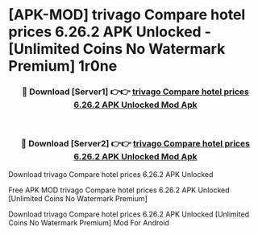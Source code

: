 # [APK-MOD] trivago  Compare hotel prices 6.26.2 APK Unlocked - [Unlimited Coins No Watermark Premium] 1r0ne



<div align="center">
<h3>🔴 Download [Server1] 👉👉 <a href="https://momento.my/?title=trivago__Compare_hotel_prices_6.26.2_APK_Unlocked">trivago  Compare hotel prices 6.26.2 APK Unlocked Mod Apk</a></h3><br>

<h3>🔴 Download [Server2] 👉👉 <a href="https://momento.my/?title=trivago__Compare_hotel_prices_6.26.2_APK_Unlocked">trivago  Compare hotel prices 6.26.2 APK Unlocked Mod Apk</a></h3>
</div>



Download trivago  Compare hotel prices 6.26.2 APK Unlocked 

Free APK MOD trivago  Compare hotel prices 6.26.2 APK Unlocked [Unlimited Coins No Watermark Premium]

Download trivago  Compare hotel prices 6.26.2 APK Unlocked [Unlimited Coins No Watermark Premium] Mod For Android
